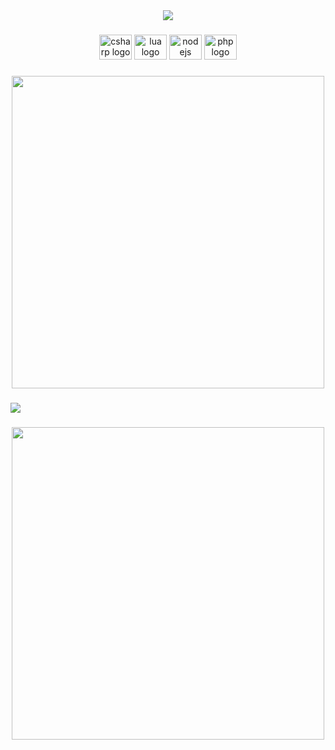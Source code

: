 <div align="center">
  <img src="https://profile-counter.glitch.me/g/count.svg?"  />
</div>

###

<div align="center">
  <img src="https://cdn.jsdelivr.net/gh/devicons/devicon/icons/csharp/csharp-original.svg" height="40" width="52" alt="csharp logo"  />
  <img src="https://cdn.jsdelivr.net/gh/devicons/devicon/icons/lua/lua-original.svg" height="40" width="52" alt="lua logo"  />
  <img src="https://cdn.jsdelivr.net/gh/devicons/devicon/icons/nodejs/nodejs-original.svg" height="40" width="52" alt="nodejs logo"  />
  <img src="https://cdn.jsdelivr.net/gh/devicons/devicon/icons/php/php-original.svg" height="40" width="52" alt="php logo"  />
</div>

###

<div align="center">
  <img height="500" src="https://cdn.discordapp.com/attachments/918258099020767282/1015938818676903986/DANEMARKS.gif"  />
</div>

###

<img src="https://profile-readme-generator.com/assets/snake.svg"/>

###


<div align="center">
  <img height="500" src="https://spotify-recently-played-readme.vercel.app/api?user=3cegtc30jh0kq6y775lu5mcsp"  />
 
</div>

###
